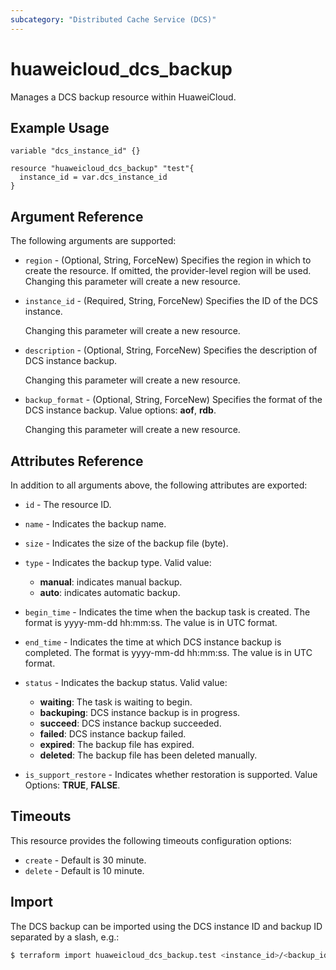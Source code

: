 ```yaml
---
subcategory: "Distributed Cache Service (DCS)"
---
```


# huaweicloud_dcs_backup

Manages a DCS backup resource within HuaweiCloud.

## Example Usage

```hcl
variable "dcs_instance_id" {}

resource "huaweicloud_dcs_backup" "test"{
  instance_id = var.dcs_instance_id
}
```

## Argument Reference

The following arguments are supported:

* `region` - (Optional, String, ForceNew) Specifies the region in which to create the resource.
  If omitted, the provider-level region will be used. Changing this parameter will create a new resource.

* `instance_id` - (Required, String, ForceNew) Specifies the ID of the DCS instance.

  Changing this parameter will create a new resource.

* `description` - (Optional, String, ForceNew) Specifies the description of DCS instance backup.

  Changing this parameter will create a new resource.

* `backup_format` - (Optional, String, ForceNew) Specifies the format of the DCS instance backup.
  Value options: **aof**, **rdb**.

  Changing this parameter will create a new resource.

## Attributes Reference

In addition to all arguments above, the following attributes are exported:

* `id` - The resource ID.

* `name` - Indicates the backup name.

* `size` - Indicates the size of the backup file (byte).

* `type` - Indicates the backup type. Valid value:
  + **manual**: indicates manual backup.
  + **auto**: indicates automatic backup.

* `begin_time` - Indicates the time when the backup task is created. The format is yyyy-mm-dd hh:mm:ss.
  The value is in UTC format.

* `end_time` - Indicates the time at which DCS instance backup is completed. The format is yyyy-mm-dd hh:mm:ss.
  The value is in UTC format.

* `status` - Indicates the backup status. Valid value:
  + **waiting**: The task is waiting to begin.
  + **backuping**: DCS instance backup is in progress.
  + **succeed**: DCS instance backup succeeded.
  + **failed**: DCS instance backup failed.
  + **expired**: The backup file has expired.
  + **deleted**: The backup file has been deleted manually.

* `is_support_restore` - Indicates whether restoration is supported. Value Options: **TRUE**, **FALSE**.

## Timeouts

This resource provides the following timeouts configuration options:

* `create` - Default is 30 minute.
* `delete` - Default is 10 minute.

## Import

The DCS backup can be imported using the DCS instance ID and backup ID separated by a slash, e.g.:

```bash
$ terraform import huaweicloud_dcs_backup.test <instance_id>/<backup_id>
```
